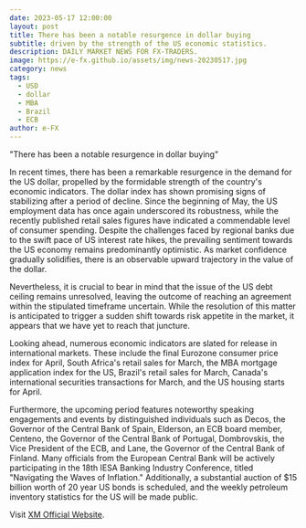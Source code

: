 ```yaml
---
date: 2023-05-17 12:00:00
layout: post
title: There has been a notable resurgence in dollar buying
subtitle: driven by the strength of the US economic statistics.
description: DAILY MARKET NEWS FOR FX-TRADERS.
image: https://e-fx.github.io/assets/img/news-20230517.jpg
category: news
tags:
  - USD
  - dollar
  - MBA
  - Brazil
  - ECB
author: e-FX
---
```


"There has been a notable resurgence in dollar buying"

In recent times, there has been a remarkable resurgence in the demand for the US dollar, propelled by the formidable strength of the country's economic indicators. The dollar index has shown promising signs of stabilizing after a period of decline. Since the beginning of May, the US employment data has once again underscored its robustness, while the recently published retail sales figures have indicated a commendable level of consumer spending. Despite the challenges faced by regional banks due to the swift pace of US interest rate hikes, the prevailing sentiment towards the US economy remains predominantly optimistic. As market confidence gradually solidifies, there is an observable upward trajectory in the value of the dollar.

Nevertheless, it is crucial to bear in mind that the issue of the US debt ceiling remains unresolved, leaving the outcome of reaching an agreement within the stipulated timeframe uncertain. While the resolution of this matter is anticipated to trigger a sudden shift towards risk appetite in the market, it appears that we have yet to reach that juncture.

Looking ahead, numerous economic indicators are slated for release in international markets. These include the final Eurozone consumer price index for April, South Africa's retail sales for March, the MBA mortgage application index for the US, Brazil's retail sales for March, Canada's international securities transactions for March, and the US housing starts for April.

Furthermore, the upcoming period features noteworthy speaking engagements and events by distinguished individuals such as Decos, the Governor of the Central Bank of Spain, Elderson, an ECB board member, Centeno, the Governor of the Central Bank of Portugal, Dombrovskis, the Vice President of the ECB, and Lane, the Governor of the Central Bank of Finland. Many officials from the European Central Bank will be actively participating in the 18th IESA Banking Industry Conference, titled "Navigating the Waves of Inflation." Additionally, a substantial auction of $15 billion worth of 20 year US bonds is scheduled, and the weekly petroleum inventory statistics for the US will be made public.




Visit [XM Official Website](https://clicks.pipaffiliates.com/c?c=550036&l=en&p=0).
